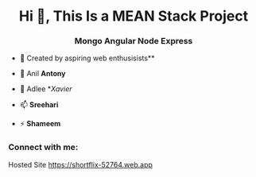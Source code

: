 <h1 align="center">Hi 👋, This Is a MEAN Stack Project</h1>
<h3 align="center">Mongo Angular Node Express</h3> 

- 🔭 Created by aspiring web enthusisists** 
 
- 🌱 Anil **Antony**  
 
- 💬 Adlee **Xavier*

- 📫  **Sreehari**
 
- ⚡  **Shameem**

<h3 align="left">Connect with me:</h3>
<p align="left">
</p>

Hosted Site
https://shortflix-52764.web.app 
